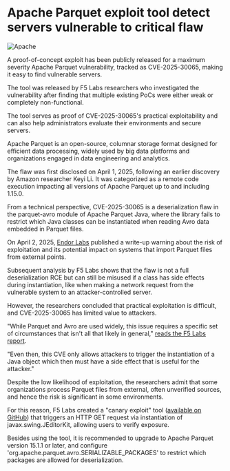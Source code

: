 # Apache Parquet exploit tool detect servers vulnerable to critical flaw

![Apache](https://www.bleepstatic.com/content/hl-images/2022/10/19/apache-header-image.jpg)

A proof-of-concept exploit has been publicly released for a maximum severity Apache Parquet vulnerability, tracked as CVE-2025-30065, making it easy to find vulnerable servers.

The tool was released by F5 Labs researchers who investigated the vulnerability after finding that multiple existing PoCs were either weak or completely non-functional.

The tool serves as proof of CVE-2025-30065's practical exploitability and can also help administrators evaluate their environments and secure servers.

Apache Parquet is an open-source, columnar storage format designed for efficient data processing, widely used by big data platforms and organizations engaged in data engineering and analytics.

The flaw was first disclosed on April 1, 2025, following an earlier discovery by Amazon researcher Keyi Li. It was categorized as a remote code execution impacting all versions of Apache Parquet up to and including 1.15.0.

From a technical perspective, CVE-2025-30065 is a deserialization flaw in the parquet-avro module of Apache Parquet Java, where the library fails to restrict which Java classes can be instantiated when reading Avro data embedded in Parquet files.

On April 2, 2025, [Endor Labs](https://www.bleepingcomputer.com/news/security/max-severity-rce-flaw-discovered-in-widely-used-apache-parquet/) published a write-up warning about the risk of exploitation and its potential impact on systems that import Parquet files from external points.

Subsequent analysis by F5 Labs shows that the flaw is not a full deserialization RCE but can still be misused if a class has side effects during instantiation, like when making a network request from the vulnerable system to an attacker-controlled server.

However, the researchers concluded that practical exploitation is difficult, and CVE-2025-30065 has limited value to attackers.

"While Parquet and Avro are used widely, this issue requires a specific set of circumstances that isn't all that likely in general," [reads the F5 Labs report](https://www.f5.com/labs/articles/threat-intelligence/canary-exploit-tool-for-cve-2025-30065-apache-parquet-avro-vulnerability).

"Even then, this CVE only allows attackers to trigger the instantiation of a Java object which then must have a side effect that is useful for the attacker."

Despite the low likelihood of exploitation, the researchers admit that some organizations process Parquet files from external, often unverified sources, and hence the risk is significant in some environments.

For this reason, F5 Labs created a "canary exploit" tool ([available on GitHub](https://github.com/F5-Labs/parquet-canary-exploit-rce-poc-CVE-2025-30065)) that triggers an HTTP GET request via instantiation of javax.swing.JEditorKit, allowing users to verify exposure.

Besides using the tool, it is recommended to upgrade to Apache Parquet version 15.1.1 or later, and configure 'org.apache.parquet.avro.SERIALIZABLE\_PACKAGES' to restrict which packages are allowed for deserialization.
